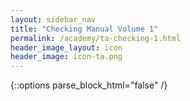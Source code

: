 ```yaml
---
layout: sidebar_nav
title: "Checking Manual Volume 1"
permalink: /academy/ta-checking-1.html
header_image_layout: icon
header_image: icon-ta.png
---
```


{::options parse_block_html="false" /}
